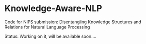 # Knowledge-Aware-NLP
Code for NIPS submission: Disentangling Knowledge Structures and Relations for Natural Language Processing

Status: Working on it, will be available soon....
